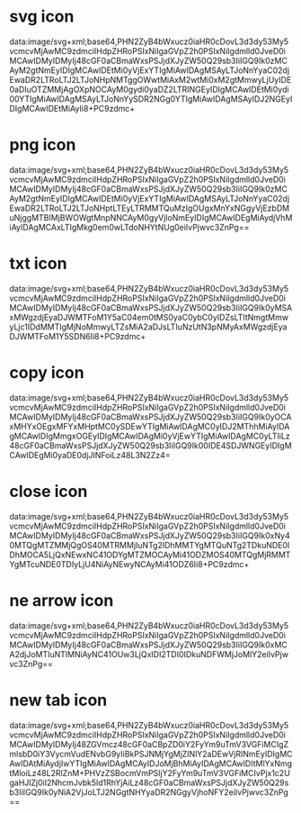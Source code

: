 # svg icon
data:image/svg+xml;base64,PHN2ZyB4bWxucz0iaHR0cDovL3d3dy53My5vcmcvMjAwMC9zdmciIHdpZHRoPSIxNiIgaGVpZ2h0PSIxNiIgdmlld0JveD0iMCAwIDMyIDMyIj48cGF0aCBmaWxsPSJjdXJyZW50Q29sb3IiIGQ9Ik0zMCAyM2gtNmEyIDIgMCAwIDEtMi0yVjExYTIgMiAwIDAgMSAyLTJoNnYyaC02djEwaDR2LTRoLTJ2LTJoNHpNMTggOWwtMiAxM2wtMi0xM2gtMmwyLjUyIDE0aDIuOTZMMjAgOXpNOCAyM0gydi0yaDZ2LTRINGEyIDIgMCAwIDEtMi0ydi00YTIgMiAwIDAgMSAyLTJoNnYySDR2NGg0YTIgMiAwIDAgMSAyIDJ2NGEyIDIgMCAwIDEtMiAyIi8+PC9zdmc+

# png icon
data:image/svg+xml;base64,PHN2ZyB4bWxucz0iaHR0cDovL3d3dy53My5vcmcvMjAwMC9zdmciIHdpZHRoPSIxNiIgaGVpZ2h0PSIxNiIgdmlld0JveD0iMCAwIDMyIDMyIj48cGF0aCBmaWxsPSJjdXJyZW50Q29sb3IiIGQ9Ik0zMCAyM2gtNmEyIDIgMCAwIDEtMi0yVjExYTIgMiAwIDAgMSAyLTJoNnYyaC02djEwaDR2LTRoLTJ2LTJoNHptLTEyLTRMMTQuMzIgOUgxMnYxNGgyVjEzbDMuNjggMTBIMjBWOWgtMnpNNCAyM0gyVjloNmEyIDIgMCAwIDEgMiAydjVhMiAyIDAgMCAxLTIgMkg0em0wLTdoNHYtNUg0eiIvPjwvc3ZnPg==

# txt icon
data:image/svg+xml;base64,PHN2ZyB4bWxucz0iaHR0cDovL3d3dy53My5vcmcvMjAwMC9zdmciIHdpZHRoPSIxNiIgaGVpZ2h0PSIxNiIgdmlld0JveD0iMCAwIDMyIDMyIj48cGF0aCBmaWxsPSJjdXJyZW50Q29sb3IiIGQ9Ik0yMSAxMWgzdjEyaDJWMTFoM1Y5aC04em0tMS0yaC0ybC0yIDZsLTItNmgtMmwyLjc1IDdMMTIgMjNoMmwyLTZsMiA2aDJsLTIuNzUtN3pNMyAxMWgzdjEyaDJWMTFoM1Y5SDN6Ii8+PC9zdmc+

# copy icon
data:image/svg+xml;base64,PHN2ZyB4bWxucz0iaHR0cDovL3d3dy53My5vcmcvMjAwMC9zdmciIHdpZHRoPSIxNiIgaGVpZ2h0PSIxNiIgdmlld0JveD0iMCAwIDMyIDMyIj48cGF0aCBmaWxsPSJjdXJyZW50Q29sb3IiIGQ9Ik0yOCAxMHYxOEgxMFYxMHptMC0ySDEwYTIgMiAwIDAgMC0yIDJ2MThhMiAyIDAgMCAwIDIgMmgxOGEyIDIgMCAwIDAgMi0yVjEwYTIgMiAwIDAgMC0yLTIiLz48cGF0aCBmaWxsPSJjdXJyZW50Q29sb3IiIGQ9Ik00IDE4SDJWNGEyIDIgMCAwIDEgMi0yaDE0djJINFoiLz48L3N2Zz4=

# close icon
data:image/svg+xml;base64,PHN2ZyB4bWxucz0iaHR0cDovL3d3dy53My5vcmcvMjAwMC9zdmciIHdpZHRoPSIxNiIgaGVpZ2h0PSIxNiIgdmlld0JveD0iMCAwIDMyIDMyIj48cGF0aCBmaWxsPSJjdXJyZW50Q29sb3IiIGQ9Ik0xNy40MTQgMTZMMjQgOS40MTRMMjIuNTg2IDhMMTYgMTQuNTg2TDkuNDE0IDhMOCA5LjQxNEwxNC41ODYgMTZMOCAyMi41ODZMOS40MTQgMjRMMTYgMTcuNDE0TDIyLjU4NiAyNEwyNCAyMi41ODZ6Ii8+PC9zdmc+

# ne arrow icon
data:image/svg+xml;base64,PHN2ZyB4bWxucz0iaHR0cDovL3d3dy53My5vcmcvMjAwMC9zdmciIHdpZHRoPSIxNiIgaGVpZ2h0PSIxNiIgdmlld0JveD0iMCAwIDMyIDMyIj48cGF0aCBmaWxsPSJjdXJyZW50Q29sb3IiIGQ9Ik0xMCA2djJoMTIuNTlMNiAyNC41OUw3LjQxIDI2TDI0IDkuNDFWMjJoMlY2eiIvPjwvc3ZnPg==

# new tab icon
data:image/svg+xml;base64,PHN2ZyB4bWxucz0iaHR0cDovL3d3dy53My5vcmcvMjAwMC9zdmciIHdpZHRoPSIxNiIgaGVpZ2h0PSIxNiIgdmlld0JveD0iMCAwIDMyIDMyIj48ZGVmcz48cGF0aCBpZD0iY2FyYm9uTmV3VGFiMCIgZmlsbD0iY3VycmVudENvbG9yIiBkPSJNMjYgMjZINlY2aDEwVjRINmEyIDIgMCAwIDAtMiAydjIwYTIgMiAwIDAgMCAyIDJoMjBhMiAyIDAgMCAwIDItMlYxNmgtMloiLz48L2RlZnM+PHVzZSBocmVmPSIjY2FyYm9uTmV3VGFiMCIvPjx1c2UgaHJlZj0iI2NhcmJvbk5ld1RhYjAiLz48cGF0aCBmaWxsPSJjdXJyZW50Q29sb3IiIGQ9Ik0yNiA2VjJoLTJ2NGgtNHYyaDR2NGgyVjhoNFY2eiIvPjwvc3ZnPg==